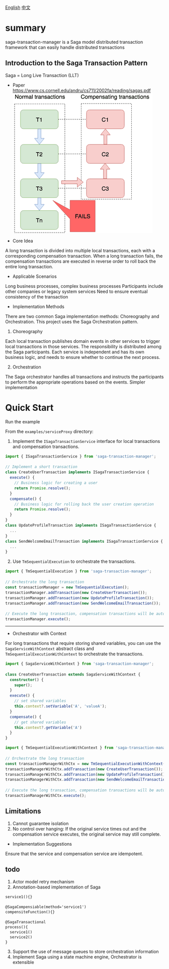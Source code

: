 [English](./README.md)
[中文](./README.CN.md)

# summary
saga-transaction-manager is a Saga model distributed transaction framework that can easily handle distributed transactions

## Introduction to the Saga Transaction Pattern
Saga = Long Live Transaction (LLT)
- Paper
https://www.cs.cornell.edu/andru/cs711/2002fa/reading/sagas.pdf
![Saga pattern](./resource/saga.png)


- Core Idea

A long transaction is divided into multiple local transactions, each with a corresponding compensation transaction. When a long transaction fails, the compensation transactions are executed in reverse order to roll back the entire long transaction.

- Applicable Scenarios

Long business processes, complex business processes
Participants include other companies or legacy system services
Need to ensure eventual consistency of the transaction

- Implementation Methods

There are two common Saga implementation methods: Choreography and Orchestration. This project uses the Saga Orchestration pattern.

  1. Choreography

Each local transaction publishes domain events in other services to trigger local transactions in those services. The responsibility is distributed among the Saga participants.
Each service is independent and has its own business logic, and needs to ensure whether to continue the next process.

  2. Orchestration

The Saga orchestrator handles all transactions and instructs the participants to perform the appropriate operations based on the events.
Simpler implementation

# Quick Start
Run the example

From the `examples/serviceProxy` directory:

1. Implement the `ISagaTransactionService` interface for local transactions and compensation transactions.

```typescript
import { ISagaTransactionService } from 'saga-transaction-manager';

// Implement a short transaction
class CreateUserTransaction implements ISagaTransactionService {
  execute() {
    // Business logic for creating a user
    return Promise.resolve();
  }
  compensate() {
    // Business logic for rolling back the user creation operation
    return Promise.resolve();
  }
}
class UpdateProfileTransaction implements ISagaTransactionService {
  ...
}
class SendWelcomeEmailTransaction implements ISagaTransactionService {
  ...
}
```
2. Use `TmSequentialExecution` to orchestrate the transactions.
```typescript
import { TmSequentialExecution } from 'saga-transaction-manager';

// Orchestrate the long transaction
const transactionManager = new TmSequentialExecution();
transactionManager.addTransaction(new CreateUserTransaction());
transactionManager.addTransaction(new UpdateProfileTransaction());
transactionManager.addTransaction(new SendWelcomeEmailTransaction());

// Execute the long transaction, compensation transactions will be automatically executed on failure
transactionManager.execute();
```

---

- Orchestrator with Context

For long transactions that require storing shared variables, you can use the `SagaServiceWithContext` abstract class and `TmSequentialExecutionWithContext` to orchestrate the transactions.

```typescript
import { SagaServiceWithContext } from 'saga-transaction-manager';

class CreateUserTransaction extends SagaServiceWithContext {
  constructor() {
    super();
  }
  execute() {
    // set shared variables
    this.context?.setVariable('A', 'valueA');
  }
  compensate() {
    // get shared variables
    this.context?.getVariable('A')
  }
}
```
```typescript
import { TmSequentialExecutionWithContext } from 'saga-transaction-manager';

// Orchestrate the long transaction
const transactionManagerWithCtx = new TmSequentialExecutionWithContext();
transactionManagerWithCtx.addTransaction(new CreateUserTransaction());
transactionManagerWithCtx.addTransaction(new UpdateProfileTransaction());
transactionManagerWithCtx.addTransaction(new SendWelcomeEmailTransaction());

// Execute the long transaction, compensation transactions will be automatically executed on failure
transactionManagerWithCtx.execute();
```
## Limitations
1. Cannot guarantee isolation
2. No control over hanging: If the original service times out and the compensation service executes, the original service may still complete.

- Implementation Suggestions

Ensure that the service and compensation service are idempotent.

## todo
1. Actor model retry mechanism
2. Annotation-based implementation of Saga
```
service1(){}

@SagaCompensiable(method='service1')
compensiteFunction(){}

@SagaTransactional
process(){
  service1()
  service2()
}
```
3. Support the use of message queues to store orchestration information
4. Implement Saga using a state machine engine, Orchestrator is extensible
